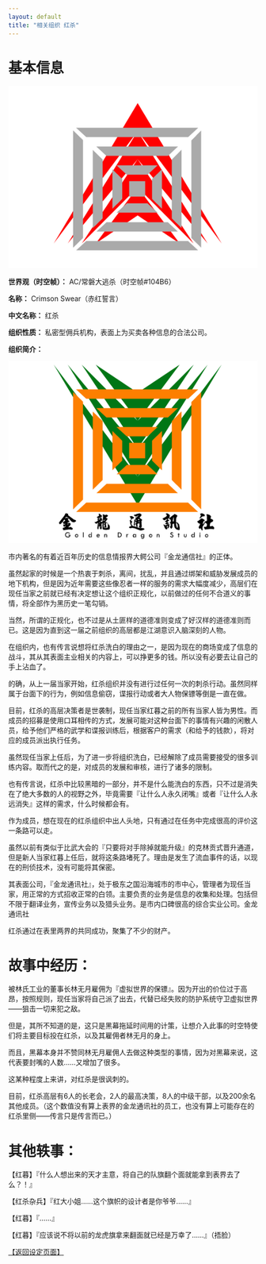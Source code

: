 ```yaml
---
layout: default
title: "相关组织 红杀"
---
```


# 基本信息 #
![avatar1](../assets/img/crimsons.png)

**世界观（时空帧）：** AC/常磐大逃杀（时空帧#104B6）

**名称：** Crimson Swear（赤红誓言）

**中文名称：** 红杀

**组织性质：** 私密型佣兵机构，表面上为买卖各种信息的合法公司。



**组织简介：**

![avatar1](../assets/img/crimsong.png)

市内著名的有着近百年历史的信息情报界大鳄公司『金龙通信社』的正体。

虽然起家的时候是一个热衷于刺杀，离间，扰乱，并且通过绑架和威胁发展成员的地下机构，但是因为近年需要这些像忍者一样的服务的需求大幅度减少，高层们在现任当家之前就已经有决定想让这个组织正规化，以前做过的任何不合道义的事情，将全部作为黑历史一笔勾销。

当然，所谓的正规化，也不过是从土匪样的道德准则变成了好汉样的道德准则而已。这是因为直到这一届之前组织的高层都是江湖意识入脑深刻的人物。

在组织内，也有传言说想将红杀洗白的理由之一，是因为现在的商场变成了信息的战斗，其从其表面主业相关的内容上，可以挣更多的钱。所以没有必要去让自己的手上沾血了。

的确，从上一届当家开始，红杀组织并没有进行过任何一次的刺杀行动。虽然同样属于台面下的行为，例如信息偷窃，谍报行动或者大人物保镖等倒是一直在做。

目前，红杀的高层决策者是世袭制，现任当家红暮之前的所有当家人皆为男性。而成员的招募是使用口耳相传的方式，发展可能对这种台面下的事情有兴趣的闲散人员，给予他们严格的武学和谍报训练后，根据客户的需求（和给予的钱款），将对应的成员派出执行任务。

虽然现任当家上任后，为了进一步将组织洗白，已经解除了成员需要接受的很多训练内容。取而代之的是，对成员的发展和审核，进行了诸多的限制。

也有传言说，红杀中比较黑暗的一部分，并不是什么能洗白的东西，只不过是消失在了绝大多数的人的视野之外，毕竟需要『让什么人永久闭嘴』或者『让什么人永远消失』这样的需求，什么时候都会有。

作为成员，想在现在的红杀组织中出人头地，只有通过在任务中完成很高的评价这一条路可以走。

虽然以前有类似于比武大会的『只要将对手除掉就能升级』的克林贡式晋升通道，但是新人当家红暮上任后，就将这条路堵死了。理由是发生了流血事件的话，以现在的刑侦技术，没有可能将其保密。

其表面公司，『金龙通讯社』，处于极东之国沿海城市的市中心，管理者为现任当家，用正常的方式招收正常的白领。主要负责的业务是信息的收集和处理。包括但不限于翻译业务，宣传业务以及猎头业务。是市内口碑很高的综合实业公司。金龙通讯社

红杀通过在表里两界的共同成功，聚集了不少的财产。

# 故事中经历： #

被林氏工业的董事长林无月雇佣为『虚拟世界的保镖』。因为开出的价位过于高昂，按照规则，现任当家将自己派了出去，代替已经失败的防护系统守卫虚拟世界——狙击一切来犯之敌。

但是，其所不知道的是，这只是黑幕拖延时间用的计策，让想介入此事的时空特使们将主要目标投在红杀，以及其雇佣者林无月的身上。

而且，黑幕本身并不赞同林无月雇佣人去做这种类型的事情，因为对黑幕来说，这代表要封嘴的人数……又增加了很多。

这某种程度上来讲，对红杀是很讽刺的。

目前，红杀高层有6人的长老会，2人的最高决策，8人的中级干部，以及200余名其他成员。（这个数值没有算上表界的金龙通讯社的员工，也没有算上可能存在的红杀里侧——传言只是传言而已。）

# 其他轶事： #

【红暮】『什么人想出来的天才主意，将自己的队旗翻个面就能拿到表界去了么？！』

【红杀杂兵】『红大小姐……这个旗帜的设计者是你爷爷……』

【红暮】『……』

【红暮】『应该说不将以前的龙虎旗拿来翻面就已经是万幸了……』（捂脸）

[【返回设定页面】](https://amarillonmc.github.io/Settings/)